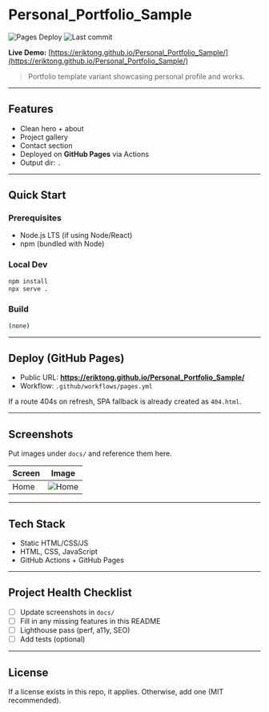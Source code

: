 # Personal_Portfolio_Sample

![Pages Deploy](https://github.com/eriktong/Personal_Portfolio_Sample/actions/workflows/pages.yml/badge.svg) ![Last commit](https://img.shields.io/github/last-commit/eriktong/Personal_Portfolio_Sample) 

**Live Demo:** [https://eriktong.github.io/Personal_Portfolio_Sample/](https://eriktong.github.io/Personal_Portfolio_Sample/)

> Portfolio template variant showcasing personal profile and works.

---

## Features
- Clean hero + about
- Project gallery
- Contact section
- Deployed on **GitHub Pages** via Actions
- Output dir: `.`


---

## Quick Start

### Prerequisites
- Node.js LTS (if using Node/React)
- npm (bundled with Node)

### Local Dev
```bash
npm install
npx serve .
```

### Build
```bash
(none)
```

---

## Deploy (GitHub Pages)
- Public URL: **https://eriktong.github.io/Personal_Portfolio_Sample/**
- Workflow: `.github/workflows/pages.yml`


If a route 404s on refresh, SPA fallback is already created as `404.html`.

---

## Screenshots
Put images under `docs/` and reference them here.

| Screen | Image |
| --- | --- |
| Home | ![Home](docs/screenshot-1.png) |

---

## Tech Stack
- Static HTML/CSS/JS
- HTML, CSS, JavaScript
- GitHub Actions + GitHub Pages

---

## Project Health Checklist
- [ ] Update screenshots in `docs/`
- [ ] Fill in any missing features in this README
- [ ] Lighthouse pass (perf, a11y, SEO)
- [ ] Add tests (optional)

---

## License
If a license exists in this repo, it applies. Otherwise, add one (MIT recommended).

